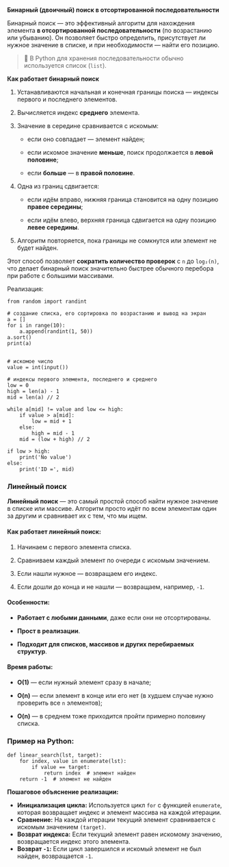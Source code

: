 **Бинарный (двоичный) поиск в отсортированной последовательности**

Бинарный поиск — это эффективный алгоритм для нахождения элемента **в отсортированной последовательности** (по возрастанию или убыванию). Он позволяет быстро определить, присутствует ли нужное значение в списке, и при необходимости — найти его позицию.

> 🔸 В Python для хранения последовательности обычно используется список (`list`).


**Как работает бинарный поиск**

1. Устанавливаются начальная и конечная границы поиска — индексы первого и последнего элементов.
    
2. Вычисляется индекс **среднего** элемента.
    
3. Значение в середине сравнивается с искомым:
    
    - если оно совпадает — элемент найден;
        
    - если искомое значение **меньше**, поиск продолжается в **левой половине**;
        
    - если **больше** — в **правой половине**.
        
4. Одна из границ сдвигается:
    
    - если идём вправо, нижняя граница становится на одну позицию **правее середины**;
        
    - если идём влево, верхняя граница сдвигается на одну позицию **левее середины**.
        
5. Алгоритм повторяется, пока границы не сомкнутся или элемент не будет найден.
    

Этот способ позволяет **сократить количество проверок** с `n` до `log₂(n)`, что делает бинарный поиск значительно быстрее обычного перебора при работе с большими массивами.

Реализация:
```
from random import randint
  
# создание списка, его сортировка по возрастанию и вывод на экран
a = []
for i in range(10):
    a.append(randint(1, 50))
a.sort()
print(a)


# искомое число
value = int(input())

# индексы первого элемента, последнего и среднего
low = 0
high = len(a) - 1
mid = len(a) // 2

while a[mid] != value and low <= high:
    if value > a[mid]:
        low = mid + 1
    else:
        high = mid - 1
    mid = (low + high) // 2

if low > high:
    print('No value')
else:
    print('ID =', mid)
```

### Линейный поиск

**Линейный поиск** — это самый простой способ найти нужное значение в списке или массиве. Алгоритм просто идёт по всем элементам один за другим и сравнивает их с тем, что мы ищем.

#### Как работает линейный поиск:
1. Начинаем с первого элемента списка.
    
2. Сравниваем каждый элемент по очереди с искомым значением.
    
3. Если нашли нужное — возвращаем его индекс.
    
4. Если дошли до конца и не нашли — возвращаем, например, `-1`.

#### Особенности:
- **Работает с любыми данными**, даже если они не отсортированы.
    
- **Прост в реализации**.
    
- **Подходит для списков, массивов и других перебираемых структур**.

#### Время работы:
- **O(1)** — если нужный элемент сразу в начале;
    
- **O(n)** — если элемент в конце или его нет (в худшем случае нужно проверить все `n` элементов);
    
- **O(n)** — в среднем тоже приходится пройти примерно половину списка.
### Пример на Python:
```
def linear_search(lst, target):
    for index, value in enumerate(lst):
        if value == target:
            return index  # элемент найден
    return -1  # элемент не найден
```

**Пошаговое объяснение реализации:**
- **Инициализация цикла:** Используется цикл `for` с функцией `enumerate`, которая возвращает индекс и элемент массива на каждой итерации.
- **Сравнение:** На каждой итерации текущий элемент сравнивается с искомым значением `(target)`.
- **Возврат индекса:** Если текущий элемент равен искомому значению, возвращается индекс этого элемента.
- **Возврат `-1`:** Если цикл завершился и искомый элемент не был найден, возвращается `-1`.

